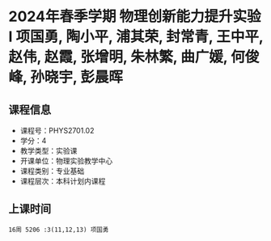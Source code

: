 # 2024年春季学期 物理创新能力提升实验I 项国勇, 陶小平, 浦其荣, 封常青, 王中平, 赵伟, 赵霞, 张增明, 朱林繁, 曲广媛, 何俊峰, 孙晓宇, 彭晨晖






## 课程信息

- 课程号：PHYS2701.02
- 学分：4
- 教学类型：实验课
- 开课单位：物理实验教学中心
- 课程类别：专业基础
- 课程层次：本科计划内课程

## 上课时间

```
16周 5206 :3(11,12,13) 项国勇
```

